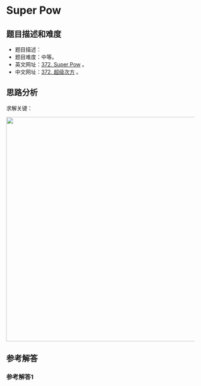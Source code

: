 # Super Pow

## 题目描述和难度
+ 题目描述：
+ 题目难度：中等。
+ 英文网址：[372. Super Pow](https://leetcode.com/problems/super-pow/description/)  。
+ 中文网址：[372. 超级次方](https://leetcode-cn.com/problems/super-pow/description/)  。
## 思路分析
求解关键：

<img src="https://liweiwei1419.github.io/images/leetcode-solution/" width="600">

## 参考解答
### 参考解答1

```java

```